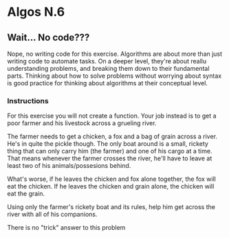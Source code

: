 # Algos N.6

## Wait... No code???

Nope, no writing code for this exercise. Algorithms are about more than just writing code to automate tasks. On a deeper level, they're about reallu understanding problems, and breaking them down to their fundamental parts. Thinking about how to solve problems without worrying about syntax is good practice for thinking about algorithms at their conceptual level.

### Instructions

For this exercise you will not create a function. Your job instead is to get a poor farmer and his livestock across a grueling river.

The farmer needs to get a chicken, a fox and a bag of grain across a river. He's in quite the pickle though. The only boat around is a small, rickety thing that can only carry him (the farmer) and one of his cargo at a time. That means whenever the farmer crosses the river, he'll have to leave at least two of his animals/possesions behind.

What's worse, if he leaves the chicken and fox alone together, the fox will eat the chicken. If he leaves the chicken and grain alone, the chicken will eat the grain. 

Using only the farmer's rickety boat and its rules, help him get across the river with all of his companions.

There is no "trick" answer to this problem